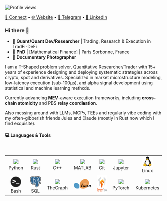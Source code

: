 <!-- [![Google Scholar Badge](https://img.shields.io/badge/Google-Scholar-red)](https://scholar.google.com/citations?user=Xg0YAlQAAAAJ&hl)
[![ResearchGate Badge](https://img.shields.io/badge/Research-Gate-brightgreen)](https://www.researchgate.net/profile/Pankaj-Kumar-41)
[![Linkedin: Pankaj Kumar](https://img.shields.io/badge/Linked-In-blue)](https://www.linkedin.com/in/pankajkmr1990/)
[![Twitter Follow](https://img.shields.io/twitter/follow/scientistno2?label=Follow)](https://twitter.com/scientistno2)
[![CV Badge](https://img.shields.io/badge/My-CV-critical)](https://github.com/ironcrypto/resume/blob/main/Resume_StephanThomas_2024-06.pdf)>-->

![Profile views](https://komarev.com/ghpvc/?username=YourGitHubUsername&style=flat-square)


[📅 Connect](https://cal.com/ironcrypto/secret) • [🌐 Website](https://linktr.ee/satokam) • [📱 Telegram](https://t.me/oneseveno) • [💼 LinkedIn](https://linkedin.com/in/stephanethomassimonpoli)

### Hi there 👋

- 🏢 **Quant/Quant Dev/Researcher** | Trading, Research & Execution in TradFi-DeFi 
- 💫 **PhD** | [Mathematical Finance] | Paris Sorbonne, France
- 📸 **Documentary Photographer**

I am a T-Shaped problem solver, Quantitative Researcher/Trader with 15+ years of experience designing and deploying systematic
strategies across crypto, spot and derivatives. Specialized in market microstructure modeling, low-latency execution
(sub-100µs), and alpha signal development using statistical and machine learning methods.

Currently advancing **MEV**-aware execution frameworks, including **cross-chain atomicity** and PBS **relay coordination**.

Also messing around with LLMs, MCPs, TEEs and regularly vibe coding with my often-gibberish friends Jules and Claude (mostly in Rust now which I find exquisite).

#### 💻 Languages & Tools
<br>
<table>
  <tr> 
    <td align="center" width="96">
      <a>
        <img src="https://pluspng.com/img-png/python-logo-png-python-logo-png-img-1000-1000-free-transparent-python-png-900x900.jpg" width="40"/>
      </a>
      <br>Python
    </td>
     <td align="center" width="96">
      <a>
        <img src="https://upload.wikimedia.org/wikipedia/commons/d/d5/Rust_programming_language_black_logo.svg" width="40"/>
      </a>
      <br>Rust
    </td>
    <td align="center" width="96">
      <a>
        <img src="https://upload.wikimedia.org/wikipedia/commons/1/18/ISO_C%2B%2B_Logo.svg" height="25"/>
      </a>
      <br>C++
    </td>
     <td align="center" width="96">
      <a>
        <img src="https://upload.wikimedia.org/wikipedia/commons/2/21/Matlab_Logo.png" width="40"/>
      </a>
      <br>MATLAB
    </td>
    <td align="center" width="96">
      <a>
        <img src="https://upload.wikimedia.org/wikipedia/commons/e/e0/Git-logo.svg" height="35"/>
      </a>
      <br>Git
    </td>
    <td align="center" width="96">
      <a>
        <img src="https://upload.wikimedia.org/wikipedia/commons/3/38/Jupyter_logo.svg" height="35"/>
      </a>
      <br>Jupyter
    </td> 
    <td align="center" width="96">
      <a>
        <img src="https://raw.githubusercontent.com/github/explore/80688e429a7d4ef2fca1e82350fe8e3517d3494d/topics/linux/linux.png" height="35"/>
      </a>
      <br>Linux
    </td>
  </tr>
  <tr>
    <td align="center" width="96">
      <a>
        <img src="https://raw.githubusercontent.com/github/explore/80688e429a7d4ef2fca1e82350fe8e3517d3494d/topics/terminal/terminal.png" height="35"/>
      </a>
      <br>Bash
    </td> 
    <td align="center" width="96">
      <a>
        <img src="https://raw.githubusercontent.com/github/explore/80688e429a7d4ef2fca1e82350fe8e3517d3494d/topics/postgresql/postgresql.png" height="35"/>
      </a>
      <br>SQL
    </td> 
     <td align="center" width="96">
      <a>
        <img src="https://upload.wikimedia.org/wikipedia/commons/1/1a/Logo_of_The_Graph.jpg" height="25"/>
      </a>
      <br>TheGraph
    </td>
    <td align="center" width="96">
      <a>
        <img src="https://raw.githubusercontent.com/github/explore/80688e429a7d4ef2fca1e82350fe8e3517d3494d/topics/scikit-learn/scikit-learn.png" width="60"/>
      </a>
    </td>
    <td align="center" width="96">
      <a>
        <img src="https://raw.githubusercontent.com/github/explore/80688e429a7d4ef2fca1e82350fe8e3517d3494d/topics/tensorflow/tensorflow.png" height="60"/>
      </a>
    </td>
    <td align="center" width="96">
      <a>
        <img src="https://upload.wikimedia.org/wikipedia/commons/1/10/PyTorch_logo_icon.svg" height="25"/>
      </a>
      <br>PyTorch
    </td> 
    <td align="center" width="96">
      <a>
        <img src="https://upload.wikimedia.org/wikipedia/commons/3/39/Kubernetes_logo_without_workmark.svg" height="50"/>
      </a>
      <br>Kubernetes
    </td>
  </tr>
</table>
<br>
